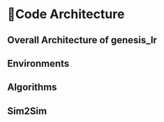 # 🧬Code Architecture

## Overall Architecture of genesis_lr

## Environments

## Algorithms

## Sim2Sim


